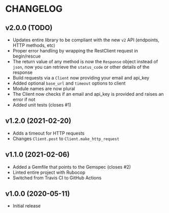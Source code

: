 # CHANGELOG

## v2.0.0 (TODO)

* Updates entire library to be compliant with the new `v2` API (endpoints, HTTP methods, etc)
* Proper error handling by wrapping the RestClient request in begin/rescue
* The return value of any method is now the `Response` object instead of `json`, now you can retrieve the `status_code` or other details of the response
* Build requests via a `Client` now providing your email and api_key
* Added optional `base_url` and `timeout` options to client
* Module names are now plural
* The Client now checks if an email and api_key is provided and raises an error if not
* Added unit tests (closes #1)

## v1.2.0 (2021-02-20)

* Adds a timeout for HTTP requests
* Changes `Client.post` to `Client.make_http_request`

## v1.1.0 (2021-02-06)

* Added a Gemfile that points to the Gemspec (closes #2)
* Linted entire project with Rubocop
* Switched from Travis CI to GitHub Actions

## v1.0.0 (2020-05-11)

* Initial release
